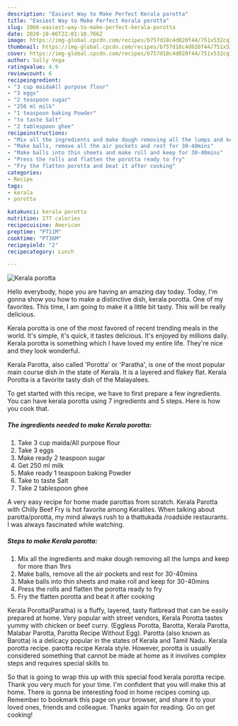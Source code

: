 ```yaml
---
description: "Easiest Way to Make Perfect Kerala porotta"
title: "Easiest Way to Make Perfect Kerala porotta"
slug: 1866-easiest-way-to-make-perfect-kerala-porotta
date: 2020-10-06T22:01:10.766Z
image: https://img-global.cpcdn.com/recipes/b757d18c4d020f44/751x532cq70/kerala-porotta-recipe-main-photo.jpg
thumbnail: https://img-global.cpcdn.com/recipes/b757d18c4d020f44/751x532cq70/kerala-porotta-recipe-main-photo.jpg
cover: https://img-global.cpcdn.com/recipes/b757d18c4d020f44/751x532cq70/kerala-porotta-recipe-main-photo.jpg
author: Sally Vega
ratingvalue: 4.9
reviewcount: 6
recipeingredient:
- "3 cup maidaAll purpose flour"
- "3 eggs"
- "2 teaspoon sugar"
- "250 ml milk"
- "1 teaspoon baking Powder"
- "to taste Salt"
- "2 tablespoon ghee"
recipeinstructions:
- "Mix all the ingredients and make dough removing all the lumps and keep for more than 1hrs"
- "Make balls, remove all the air pockets and rest for 30-40mins"
- "Make balls into thin sheets and make roll and keep for 30-40mins"
- "Press the rolls and flatten the porotta ready to fry"
- "Fry the flatten porotta and beat it after cooking"
categories:
- Recipe
tags:
- kerala
- porotta

katakunci: kerala porotta 
nutrition: 277 calories
recipecuisine: American
preptime: "PT11M"
cooktime: "PT36M"
recipeyield: "2"
recipecategory: Lunch

---
```



![Kerala porotta](https://img-global.cpcdn.com/recipes/b757d18c4d020f44/751x532cq70/kerala-porotta-recipe-main-photo.jpg)

Hello everybody, hope you are having an amazing day today. Today, I'm gonna show you how to make a distinctive dish, kerala porotta. One of my favorites. This time, I am going to make it a little bit tasty. This will be really delicious.

Kerala porotta is one of the most favored of recent trending meals in the world. It's simple, it's quick, it tastes delicious. It's enjoyed by millions daily. Kerala porotta is something which I have loved my entire life. They're nice and they look wonderful.

Kerala Parotta, also called &#39;Porotta&#39; or &#39;Paratha&#39;, is one of the most popular main course dish in the state of Kerala. It is a layered and flakey flat. Kerala Porotta is a favorite tasty dish of the Malayalees.


To get started with this recipe, we have to first prepare a few ingredients. You can have kerala porotta using 7 ingredients and 5 steps. Here is how you cook that.

<!--inarticleads1-->

##### The ingredients needed to make Kerala porotta:

1. Take 3 cup maida/All purpose flour
1. Take 3 eggs
1. Make ready 2 teaspoon sugar
1. Get 250 ml milk
1. Make ready 1 teaspoon baking Powder
1. Take to taste Salt
1. Take 2 tablespoon ghee


A very easy recipe for home made parottas from scratch. Kerala Parotta with Chilly Beef Fry is hot favorite among Keralites. When talking about parotta/porotta, my mind always rush to a thattukada /roadside restaurants. I was always fascinated while watching. 

<!--inarticleads2-->

##### Steps to make Kerala porotta:

1. Mix all the ingredients and make dough removing all the lumps and keep for more than 1hrs
1. Make balls, remove all the air pockets and rest for 30-40mins
1. Make balls into thin sheets and make roll and keep for 30-40mins
1. Press the rolls and flatten the porotta ready to fry
1. Fry the flatten porotta and beat it after cooking


Kerala Porotta(Paratha) is a fluffy, layered, tasty flatbread that can be easily prepared at home. Very popular with street vendors, Kerala Porotta tastes yummy with chicken or beef curry. (Eggless Porotta, Barotta, Kerala Parotta, Malabar Parotta, Parotta Recipe Without Egg). Parotta (also known as Barotta) is a delicacy popular in the states of Kerala and Tamil Nadu. Kerala porotta recipe. parotta recipe Kerala style. However, porotta is usually considered something that cannot be made at home as it involves complex steps and requires special skills to. 

So that is going to wrap this up with this special food kerala porotta recipe. Thank you very much for your time. I'm confident that you will make this at home. There is gonna be interesting food in home recipes coming up. Remember to bookmark this page on your browser, and share it to your loved ones, friends and colleague. Thanks again for reading. Go on get cooking!
